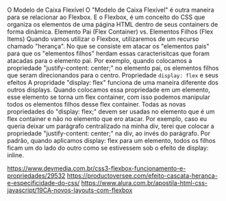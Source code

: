 O Modelo de Caixa Flexível
    O "Modelo de Caixa Flexível" é outra maneira para se relacionar ao Flexbox. E o Flexbox, é um conceito do CSS que organiza os elementos de uma página HTML dentro de seus containers de forma dinâmica.
Elemento Pai (Flex Container) vs. Elementos Filhos (Flex Items)
    Quando vamos utilizar o Flexbox, utilizaremos de um recurso chamado "herança". No que se consiste em atacar os "elementos pais" para que os "elementos filhos" herdam essas caracterisitcas que foram atacadas para o elemento pai. Por exemplo, quando colocamos a propriedade "justify-content: center;" no elemento pai, os elementos filhos que seram direcionandos para o centro. 
Propriedade `display: flex` e seus efeitos
    A propridade "display: flex" funciona de uma maneira diferente dos outros displays. Quando colocamos essa propriedade em um elemento, esse elemento se torna um flex container, com isso podemos manipular todos os elementos filhos desse flex container. Todas as novas propriedades do "display: flex;" devem ser usadas no elemento que é um flex container e não no elemento que ero atacar.
    Por exemplo, caso eu queria deixar um parágrafo centralizado na minha div, terei que colocar a propriedade "justify-content: center;" na div, ao invés do parágrafo.
    Por padrão, quando aplicamos display: flex para um elemento, todos os filhos ficam um do lado do outro como se estivessem sob o efeito de display: inline.

https://www.devmedia.com.br/css3-flexbox-funcionamento-e-propriedades/29532
https://productoversee.com/efeito-cascata-heranca-e-especificidade-do-css/
https://www.alura.com.br/apostila-html-css-javascript/19CA-novos-layouts-com-flexbox